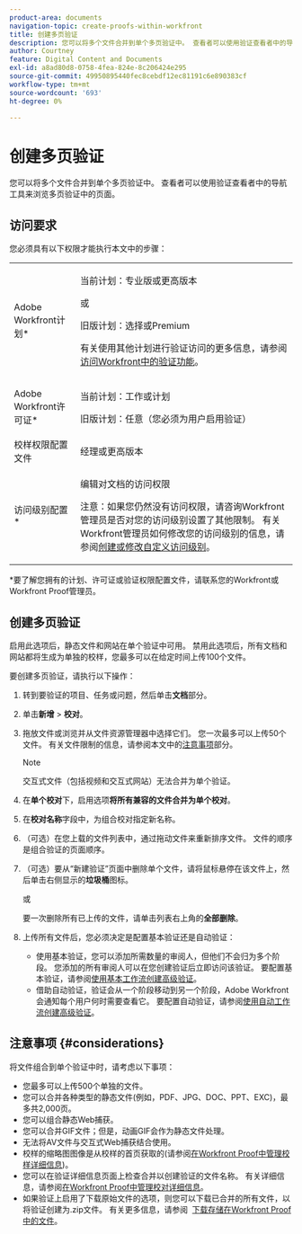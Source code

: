 ```yaml
---
product-area: documents
navigation-topic: create-proofs-within-workfront
title: 创建多页验证
description: 您可以将多个文件合并到单个多页验证中。 查看者可以使用验证查看者中的导航工具来浏览多页验证中的页面。
author: Courtney
feature: Digital Content and Documents
exl-id: a8ad80d8-0758-4fea-824e-8c206424e295
source-git-commit: 49950895440fec8cebdf12ec81191c6e890383cf
workflow-type: tm+mt
source-wordcount: '693'
ht-degree: 0%

---
```


# 创建多页验证

您可以将多个文件合并到单个多页验证中。 查看者可以使用验证查看者中的导航工具来浏览多页验证中的页面。

## 访问要求

您必须具有以下权限才能执行本文中的步骤：

<table style="table-layout:auto"> 
 <col> 
 <col> 
 <tbody> 
  <tr> 
   <td role="rowheader">Adobe Workfront计划*</td> 
   <td> <p>当前计划：专业版或更高版本</p> <p>或</p> <p>旧版计划：选择或Premium</p> <p>有关使用其他计划进行验证访问的更多信息，请参阅<a href="/help/quicksilver/administration-and-setup/manage-workfront/configure-proofing/access-to-proofing-functionality.md" class="MCXref xref">访问Workfront中的验证功能</a>。</p> </td> 
  </tr> 
  <tr> 
   <td role="rowheader">Adobe Workfront许可证*</td> 
   <td> <p>当前计划：工作或计划</p> <p>旧版计划：任意（您必须为用户启用验证）</p> </td> 
  </tr> 
  <tr> 
   <td role="rowheader">校样权限配置文件 </td> 
   <td>经理或更高版本</td> 
  </tr> 
  <tr> 
   <td role="rowheader">访问级别配置*</td> 
   <td> <p>编辑对文档的访问权限</p> <p>注意：如果您仍然没有访问权限，请咨询Workfront管理员是否对您的访问级别设置了其他限制。 有关Workfront管理员如何修改您的访问级别的信息，请参阅<a href="../../../administration-and-setup/add-users/configure-and-grant-access/create-modify-access-levels.md" class="MCXref xref">创建或修改自定义访问级别</a>。</p> </td> 
  </tr> 
 </tbody> 
</table>

&#42;要了解您拥有的计划、许可证或验证权限配置文件，请联系您的Workfront或Workfront Proof管理员。

## 创建多页验证

启用此选项后，静态文件和网站在单个验证中可用。 禁用此选项后，所有文档和网站都将生成为单独的校样，您最多可以在给定时间上传100个文件。

要创建多页验证，请执行以下操作：

1. 转到要验证的项目、任务或问题，然后单击&#x200B;**文档**&#x200B;部分。
1. 单击&#x200B;**新增** > **校对**。
1. 拖放文件或浏览并从文件资源管理器中选择它们。 您一次最多可以上传50个文件。 有关文件限制的信息，请参阅本文中的[注意事项](#considerations)部分。

   >[!NOTE]
   >
   >交互式文件（包括视频和交互式网站）无法合并为单个验证。

1. 在&#x200B;**单个校对**&#x200B;下，启用选项&#x200B;**将所有兼容的文件合并为单个校对**。
1. 在&#x200B;**校对名称**&#x200B;字段中，为组合校对指定新名称。
1. （可选）在您上载的文件列表中，通过拖动文件来重新排序文件。 文件的顺序是组合验证的页面顺序。
1. （可选）要从“新建验证”页面中删除单个文件，请将鼠标悬停在该文件上，然后单击右侧显示的&#x200B;**垃圾桶**&#x200B;图标。

   或

   要一次删除所有已上传的文件，请单击列表右上角的&#x200B;**全部删除**。

1. 上传所有文件后，您必须决定是配置基本验证还是自动验证：

   * 使用基本验证，您可以添加所需数量的审阅人，但他们不会归为多个阶段。 您添加的所有审阅人可以在您创建验证后立即访问该验证。 要配置基本验证，请参阅[使用基本工作流创建高级验证](../../../review-and-approve-work/proofing/creating-proofs-within-workfront/configure-basic-proof-workflow.md)。
   * 借助自动验证，验证会从一个阶段移动到另一个阶段，Adobe Workfront会通知每个用户何时需要查看它。 要配置自动验证，请参阅[使用自动工作流创建高级验证](../../../review-and-approve-work/proofing/creating-proofs-within-workfront/create-automated-proof-workflow.md)。

## 注意事项 {#considerations}

将文件组合到单个验证中时，请考虑以下事项：

* 您最多可以上传500个单独的文件。
* 您可以合并各种类型的静态文件(例如，PDF、JPG、DOC、PPT、EXC)，最多共2,000页。
* 您可以组合静态Web捕获。
* 您可以合并GIF文件；但是，动画GIF会作为静态文件处理。
* 无法将AV文件与交互式Web捕获结合使用。
* 校样的缩略图图像是从校样的首页获取的(请参阅[在Workfront Proof中管理校样详细信息](../../../workfront-proof/wp-work-proofsfiles/manage-your-work/manage-proof-details.md))。
* 您可以在验证详细信息页面上检查合并以创建验证的文件名称。 有关详细信息，请参阅[在Workfront Proof中管理校对详细信息](../../../workfront-proof/wp-work-proofsfiles/manage-your-work/manage-proof-details.md)。
* 如果验证上启用了下载原始文件的选项，则您可以下载已合并的所有文件，以将验证创建为.zip文件。 有关更多信息，请参阅  [下载存储在Workfront Proof中的文件](../../../workfront-proof/wp-work-proofsfiles/manage-your-work/download-files-stored.md)。
